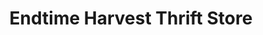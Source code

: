 ---
title: "Endtime Harvest Thrift Store"
url: /greenville/endtime-harvest-thrift-store/
shop: Gebrauchtwaren
---